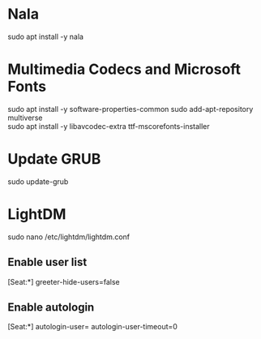 # Nala 

sudo apt install -y nala

# Multimedia Codecs and Microsoft Fonts

sudo apt install -y software-properties-common
sudo add-apt-repository multiverse  
sudo apt install -y libavcodec-extra ttf-mscorefonts-installer

# Update GRUB

sudo update-grub

# LightDM 

sudo nano /etc/lightdm/lightdm.conf

## Enable user list

[Seat:*]
greeter-hide-users=false

## Enable autologin

[Seat:*]
autologin-user=
autologin-user-timeout=0

